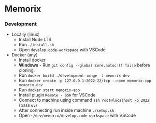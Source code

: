 # Memorix

### Development

- Locally (linux)
  - Install Node LTS
  - Run `./install.sh`
  - Open `develop.code-workspace` with VSCode
- Docker (any)
  - Install docker
  - **Windows** - Run `git config --global core.autocrlf false` before cloning.
  - Run `docker build ./development-image -t memorix-dev`
  - Run `docker create -p 127.0.0.1:2022:22/tcp --name memorix-app memorix-dev`
  - Run `docker start memorix-app`
  - Install plugin `Remote - SSH` for VSCode
  - Connect to machine using command `ssh root@localhost -p 2022` (pass `uv`)
  - After connecting run inside machine `./setup.sh`
  - Open `~/dev/memorix/develop.code-workspace` with VSCode
